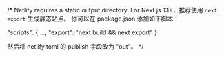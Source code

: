 /*
  Netlify requires a static output directory. For Next.js 13+，推荐使用 `next export` 生成静态站点。
  你可以在 package.json 添加如下脚本：

  "scripts": {
    ...,
    "export": "next build && next export"
  }

  然后将 netlify.toml 的 publish 字段改为 "out"。
*/

